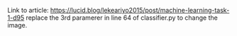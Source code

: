 Link to article: https://lucid.blog/lekeariyo2015/post/machine-learning-task-1-d95
replace the 3rd paramerer in line 64 of classifier.py to change the image.